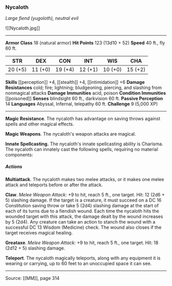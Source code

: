 ### Nycaloth
_Large fiend (yugoloth), neutral evil_

![[Nycaloth.jpg]]




---

**Armor Class** 18 (natural armor)
**Hit Points** 123 (13d10 + 52)
**Speed** 40 ft., fly 60 ft.

| STR     | DEX     | CON     | INT     | WIS     | CHA     |
|---------|---------|---------|---------|---------|---------|
| 20 (+5) | 11 (+0) | 19 (+4) | 12 (+1) | 10 (+0) | 15 (+2) |

**Skills** [[perception]] +4, [[stealth]] +4, [[intimidation]] +6
**Damage Resistances** cold; fire; lightning; bludgeoning, piercing, and slashing from nonmagical attacks
**Damage Immunities** acid, poison
**Condition Immunities** [[poisoned]]
**Senses** blindsight 60 ft., darkvision 60 ft.
**Passive Perception** 14
**Languages** Abyssal, Infernal, telepathy 60 ft.
**Challenge** 9 (5,000 XP)

---

**Magic Resistance**. The nycaloth has advantage on saving throws against spells and other magical effects.

**Magic Weapons**. The nycaloth's weapon attacks are magical.

**Innate Spellcasting.** The nycaloth's innate spellcasting ability is Charisma. The nycaloth can innately cast the following spells, requiring no material components:

##### Actions
**Multiattack**. The nycaloth makes two melee attacks, or it makes one melee attack and teleports before or after the attack.

**Claw**. _Melee Weapon Attack:_ +9 to hit, reach 5 ft., one target. Hit: 12 (2d6 + 5) slashing damage. If the target is a creature, it must succeed on a DC 16 Constitution saving throw or take 5 (2d4) slashing damage at the start of each of its turns due to a fiendish wound. Each time the nycaloth hits the wounded target with this attack, the damage dealt by the wound increases by 5 (2d4). Any creature can take an action to stanch the wound with a successful DC 13 Wisdom (Medicine) check. The wound also closes if the target receives magical healing.

**Greataxe**. _Melee Weapon Attack:_ +9 to hit, reach 5 ft., one target. Hit: 18 (2d12 + 5) slashing damage.

**Teleport**. The nycaloth magically teleports, along with any equipment it is wearing or carrying, up to 60 feet to an unoccupied space it can see.


---

Source: [[MM]], page 314